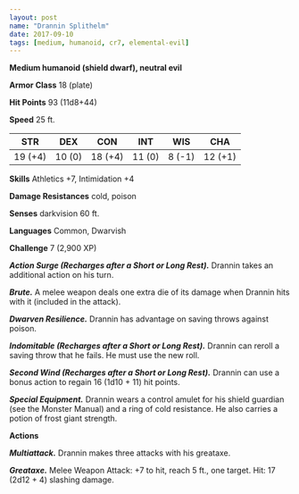 ```yaml
---
layout: post
name: "Drannin Splithelm"
date: 2017-09-10
tags: [medium, humanoid, cr7, elemental-evil]
---
```


**Medium humanoid (shield dwarf), neutral evil**

**Armor Class** 18 (plate)

**Hit Points** 93 (11d8+44)

**Speed** 25 ft.

|   STR   |   DEX   |   CON   |   INT   |   WIS   |   CHA   |
|:-----:|:-----:|:-----:|:-----:|:-----:|:-----:|
| 19 (+4) | 10 (0) | 18 (+4) | 11 (0) | 8 (-1) | 12 (+1) |

**Skills** Athletics +7, Intimidation +4

**Damage Resistances** cold, poison

**Senses** darkvision 60 ft.

**Languages** Common, Dwarvish

**Challenge** 7 (2,900 XP)

***Action Surge (Recharges after a Short or Long Rest).*** Drannin takes an additional action on his turn.

***Brute.*** A melee weapon deals one extra die of its damage when Drannin hits with it (included in the attack).

***Dwarven Resilience.*** Drannin has advantage on saving throws against poison.

***Indomitable (Recharges after a Short or Long Rest).*** Drannin can reroll a saving throw that he fails. He must use the new roll.

***Second  Wind (Recharges after a Short or Long Rest).*** Drannin can use a bonus action to regain 16 (1d10 + 11) hit points.

***Special Equipment.*** Drannin wears a control amulet for his shield guardian (see the Monster Manual) and a ring of cold resistance. He also carries a potion of frost giant strength.

**Actions**

***Multiattack.*** Drannin makes three attacks with his greataxe.

***Greataxe.*** Melee Weapon Attack: +7 to hit, reach 5 ft., one target. Hit: 17 (2d12 + 4) slashing damage.

